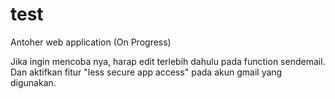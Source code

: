 # test
Antoher web application (On Progress)

Jika ingin mencoba nya, harap edit terlebih dahulu pada function sendemail.
Dan aktifkan fitur "less secure app access" pada akun gmail yang digunakan.
